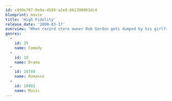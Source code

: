 ```yaml
---
id: c499e707-9e0a-4589-a2e8-861390003dc4
blueprint: movie
title: 'High Fidelity'
release_date: '2000-03-17'
overview: "When record store owner Rob Gordon gets dumped by his girlfriend, Laura, because he hasn't changed since they met, he revisits his top five breakups of all time in an attempt to figure out what went wrong. As Rob seeks out his former lovers to find out why they left, he keeps up his efforts to win Laura back."
genres:
  -
    id: 35
    name: Comedy
  -
    id: 18
    name: Drama
  -
    id: 10749
    name: Romance
  -
    id: 10402
    name: Music
---
```

